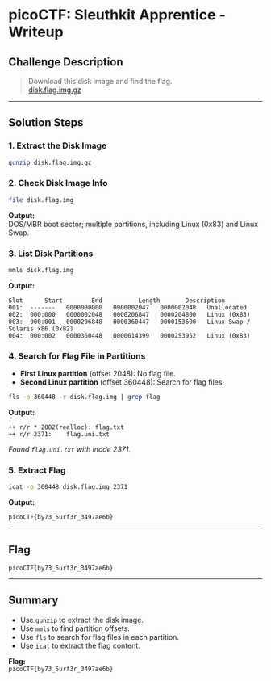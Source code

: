 # picoCTF: Sleuthkit Apprentice - Writeup

## Challenge Description

> Download this disk image and find the flag.  
> [disk.flag.img.gz](https://artifacts.picoctf.net/c/136/disk.flag.img.gz)

---

## Solution Steps

### 1. Extract the Disk Image

```bash
gunzip disk.flag.img.gz
```

### 2. Check Disk Image Info

```bash
file disk.flag.img
```
**Output:**  
DOS/MBR boot sector; multiple partitions, including Linux (0x83) and Linux Swap.

### 3. List Disk Partitions

```bash
mmls disk.flag.img
```
**Output:**
```
Slot      Start        End          Length       Description
001:  -------   0000000000   0000002047   0000002048   Unallocated
002:  000:000   0000002048   0000206847   0000204800   Linux (0x83)
003:  000:001   0000206848   0000360447   0000153600   Linux Swap / Solaris x86 (0x82)
004:  000:002   0000360448   0000614399   0000253952   Linux (0x83)
```

### 4. Search for Flag File in Partitions

- **First Linux partition** (offset 2048): No flag file.
- **Second Linux partition** (offset 360448): Search for flag files.

```bash
fls -o 360448 -r disk.flag.img | grep flag
```
**Output:**
```
++ r/r * 2082(realloc): flag.txt
++ r/r 2371:    flag.uni.txt
```
_Found `flag.uni.txt` with inode 2371._

### 5. Extract Flag

```bash
icat -o 360448 disk.flag.img 2371
```
**Output:**
```
picoCTF{by73_5urf3r_3497ae6b}
```

---

## Flag

```
picoCTF{by73_5urf3r_3497ae6b}
```

---

## Summary

- Use `gunzip` to extract the disk image.
- Use `mmls` to find partition offsets.
- Use `fls` to search for flag files in each partition.
- Use `icat` to extract the flag content.

**Flag:**  
`picoCTF{by73_5urf3r_3497ae6b}`
